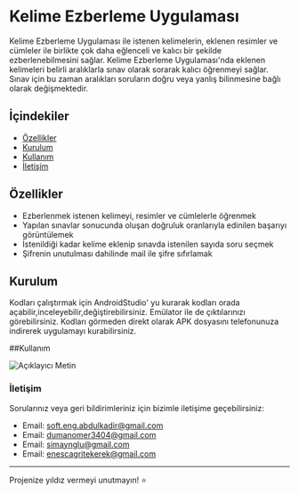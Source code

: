 # Kelime Ezberleme Uygulaması

Kelime Ezberleme Uygulaması ile istenen kelimelerin, eklenen  resimler ve cümleler ile birlikte çok daha eğlenceli ve kalıcı bir şekilde ezberlenebilmesini sağlar. Kelime Ezberleme Uygulaması'nda eklenen kelimeleri belirli aralıklarla sınav olarak sorarak kalıcı öğrenmeyi sağlar. Sınav için bu zaman aralıkları soruların doğru veya yanlış bilinmesine bağlı olarak değişmektedir.

## İçindekiler

- [Özellikler](#özellikler)
- [Kurulum](#kurulum)
- [Kullanım](#kullanım)
- [İletişim](#iletişim)

## Özellikler

- Ezberlenmek istenen kelimeyi, resimler ve cümlelerle öğrenmek
- Yapılan sınavlar sonucunda oluşan doğruluk oranlarıyla edinilen başarıyı görüntülemek
- İstenildiği kadar kelime eklenip sınavda istenilen sayıda soru seçmek
- Şifrenin unutulması dahilinde mail ile şifre sıfırlamak

## Kurulum

Kodları çalıştırmak için AndroidStudio' yu kurarak kodları orada açabilir,inceleyebilir,değiştirebilirsiniz. Emülator ile de çıktılarınızı görebilirsiniz.
Kodları görmeden direkt olarak APK dosyasını telefonunuza indirerek uygulamayı kurabilirsiniz.



##Kullanım


![Açıklayıcı Metin](resimler\giris.jpeg")



### İletişim

Sorularınız veya geri bildirimleriniz için bizimle iletişime geçebilirsiniz:
- Email: [soft.eng.abdulkadir@gmail.com](soft.eng.abdulkadir@gmail.com)
- Email: [dumanomer3404@gmail.com](dumanomer3404@gmail.com)
- Email: [simaynglu@gmail.com](simaynglu@gmail.com)
- Email: [enescagritekerek@gmail.com](enescagritekerek@gmail.com)

---

Projenize yıldız vermeyi unutmayın! ⭐








